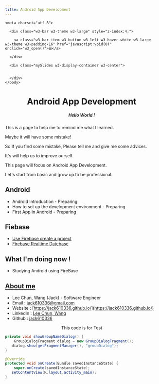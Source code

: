 ```yaml
---
title: Android App Development
---
```


<html>
  <head>
  <!-- Favicon and touch icons -->
<link type="image/x-icon" href="/img/favicon.ico" rel="icon" />
<link type="image/x-icon" href="/img/favicon.ico" rel="shortcut icon" />
<link type="image/x-icon" href="/img/favicon.ico" rel="bookmark" />

<!-- Favicon for Chrome -->
<link rel="icon" type="image/png" href="/img/bookicon.png" />

<!-- Favicon for Safari Web Clips-->
<link rel="apple-touch-icon-precomposed" href="/img/bookicon.png" />
<link rel='apple-touch-icon-precomposed' sizes="76x76" href="/img/bookicon.png" />
<link rel='apple-touch-icon-precomposed' sizes="114x114" href="/img/bookicon.png" />
<link rel='apple-touch-icon-precomposed' sizes="120x120" href="/img/bookicon.png" />
<link rel='apple-touch-icon-precomposed' sizes="144x144" href="/img/bookicon.png" />
<link rel='apple-touch-icon-precomposed' sizes="152x152" href="/img/bookicon.png" />

<!-- Favicon for Win10 Edge -->
<meta name="msapplication-TileImage" content="/img/bookicon.png">
<meta name="msapplication-TileColor" content="#226533">

    <meta charset="utf-8">

  </head>
  <meta name="viewport" content="width=device-width, initial-scale=1">
  <link rel="stylesheet" href="https://www.w3schools.com/w3css/4/w3.css">
  <style>
      .w3-theme {color:#fff !important;background-color:rgb(90, 180, 207) !important}
      .w3-btn {background-color:rgb(90, 180, 207);margin-bottom:4px}
      .w3-code{border-left:4px solid rgb(90, 180, 207)}
      .myMenu {margin-bottom:150px}
      </style>
  <link rel="stylesheet" href="https://cdnjs.cloudflare.com/ajax/libs/font-awesome/4.7.0/css/font-awesome.min.css">
  <body>


      <div class="w3-bar w3-theme w3-large" style="z-index:4;">

        <a class="w3-bar-item w3-button w3-left w3-hover-white w3-large w3-theme w3-padding-16" href="javascript:void(0)" onclick="w3_open()">☰</a>

      </div>

      <div class="mySlides w3-display-container w3-center">


      </div>
    </body>

</html>

# <center>Android App Development</center>
##### <center>Hello World !</center>    




This is a page to help me to remind me what I learned.   

Maybe it will have some mistake!    

So If you find some mistake, Please tell me and give me some advices.

It's will help us to improve ourself.   

This page will focus on Android App Development.    

Let's start from basic and grow up to be professional.   



## Android

  * Android Introduction - Preparing
  * How to set up the development environment - Preparing
  * First App in Android - Preparing

## Fiebase
  * [Use Firebase create a project](/FireBase.md)
  * [Firebase Realtime Datebase](/androidimportfirebase.md)

## What I'm doing now !
  * Studying Android using FireBase  

## [About me](/aboutme.md)
  * Lee Chun, Wang (Jack) - Software Engineer
  * Email : jack610336@gmail.com
  * Website : [https://jack610336.github.io/](https://jack610336.github.io/)
  * LinkedIn : [Lee Chun, Wang](https://www.linkedin.com/in/lee-chun-wang-4a19a2b3/)
  * Github : [jack610336](https://github.com/jack610336)
<center>This code is for Test</center>

``` java
private void showGroupNameDialog() {  
    GroupDialogFragment dialog = new GroupDialogFragment();  
   dialog.show(getFragmentManager(), "groupDialog");  
}
```

``` java
@Override  
protected void onCreate(Bundle savedInstanceState) {  
    super.onCreate(savedInstanceState);  
   setContentView(R.layout.activity_main);
}
```
